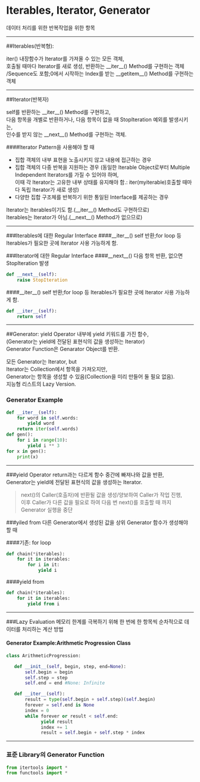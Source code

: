 # Iterables, Iterator, Generator
데이터 처리를 위한 반복작업을 위한 항목

---
##Iterables(반복형): 

iter() 내장함수가 Iterator를 가져올 수 있는 모든 객체,  
호출될 때마다 Iterator를 새로 생성, 반환하는 \_\_iter\_\_() Method를 구현하는 객체  
/Sequence도 포함;0에서 시작하는 Index를 받는 \_\_getitem\_\_() Method를 구현하는 객체

---
##Iterator(반복자)

self를 반환하는 \_\_iter\_\_() Method를 구현하고,  
다음 항목을 개별로 반환하거나, 다음 항목이 없을 때 StopIteration 예외를 발생시키는,  
인수를 받지 않는 \_\_next\_\_() Method를 구현하는 객체.


####Iterator Pattern을 사용해야 할 때

* 집합 객체의 내부 표현을 노출시키지 않고 내용에 접근하는 경우
* 집합 객체의 다중 반복을 지원하는 경우
  (동일한 Iterable Object로부터 Multiple Independent Iterators를 가질 수 있어야 하며,  
   이때 각 Iterator는 고유한 내부 상태를 유지해야 함.: iter(myiterable)호출할 때마다 독립 Iterator가 새로 생성)
* 다양한 집합 구조체를 반복하기 위한 통일된 Interface를 제공하는 경우


Iterator는 Iterables이기도 함.(\_\_iter\_\_() Method도 구현하므로)  
Iterables는 Iterator가 아님.(\_\_next\_\_() Method가 없으므로)

---
###Iterables에 대한 Regular Interface
####\_\_iter\_\_()
self 반환;for loop 등 Iterables가 필요한 곳에 Iterator 사용 가능하게 함.


###Iterator에 대한 Regular Interface
####\_\_next\_\_()
다음 항목 반환, 없으면 StopIteration 발생
```python
def __next__(self):
    raise StopIteration
```
####\_\_iter\_\_()
self 반환;for loop 등 Iterables가 필요한 곳에 Iterator 사용 가능하게 함.
```python
def __iter__(self):
    return self
```

---
##Generator: yield Operator
내부에 yield 키워드를 가진 함수,  
(Generator는 yield에 전달된 표현식의 값을 생성하는 Iterator)  
Generator Function은 Genarator Object를 반환.


모든 Generator는 Iterator, but  
Iterator는 Collection에서 항목을 가져오지만,  
Generator는 항목을 생성할 수 있음(Collection을 미리 만들어 둘 필요 없음).  
지능형 리스트의 Lazy Version.

### Generator Example
```python
def __iter__(self):
    for word in self.words:
        yield word
    return iter(self.words)
def gen():
    for i in range(10):
        yield i ** 3
for x in gen():
    print(x)
```
---
###yield Operator
return과는 다르게 함수 중간에 빠져나와 값을 반환,  
Generator는 yield에 전달된 표현식의 값을 생성하는 Iterator.
> next()의 Caller(호출자)에 반환될 값을 생성/양보하여 Caller가 작업 진행,  
> 이후 Caller가 다른 값을 필요로 하여 다음 번 next()를 호출할 때 까지  
> Generator 실행을 중단

###yiled from
다른 Generator에서 생성된 값을 상위 Generator 함수가 생성해야 할 때

####기존: for loop
```python
def chain(*iterables):
    for it in iterables:
        for i in it:
            yield i
```

####yield from
```python
def chain(*iterables):
    for it in iterables:
        yield from i
```

---
###Lazy Evaluation
메모리 한계를 극복하기 위해 한 번에 한 항목씩 순차적으로 데이터를 처리하는 계산 방법 

#### Generator Example:Arithmetic Progression Class
```python
class ArithmeticProgression:

   def __init__(self, begin, step, end=None):
       self.begin = begin
       self.step = step
       self.end = end #None: Infinite

   def __iter__(self):
       result = type(self.begin + self.step)(self.begin)
       forever = self.end is None
       index = 0
       while forever or result < self.end:
             yield result
             index += 1
             result = self.begin + self.step * index
```

---
### 표준 Library의 Generator Function
```python
from itertools import *
from functools import *
```

